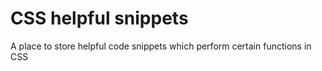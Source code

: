 # CSS helpful snippets
A place to store helpful code snippets which perform certain functions in CSS
